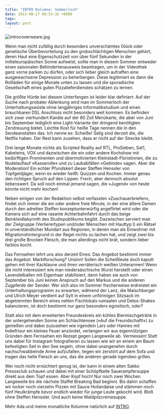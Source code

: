 ```yaml
---
title: "INTRO Kolumne: Sommerloch"
date: 2013-08-27 09:53:32 +0000
tags: 
layout: post
---
```

<img src="/content/images/introcoverweare.jpg" alt="introcoverweare.jpg" />

Wenn man nicht zufällig durch besonders unverschämtes Glück oder genetische Überbevorteilung zu den grobschlächtigen Menschen gehört, deren Haut eine Eigenschutzzeit von über fünf Sekunden in der mitteleuropäischen Sonne aufweist, sollte man in diesem Sommer entweder einen saisonalen Behindertenausweis beantragen, um in der Videothek ganz vorne parken zu dürfen, oder sich lieber gleich aufraffen eine ausgewachsene Depression zu beherbergen. Diese legitimiert es dann die Rollläden für einige Monate unten zu lassen und die sporadische Gesellschaft eines guten Pizzalieferdienstes schätzen zu lernen.
 
Die größte Hürde bei diesem Unterfangen ist leider klar definiert: Auf der Suche nach probater Ablenkung wird man im Sommerloch der Unterhaltungswüste ohne langjähriges Informatikstudium und einen brauchbaren DSL Anschluss nicht besonders weit kommen. Es befinden sich zwar vierhundert Kanäle auf der 80 Zoll Menükarte, die aber von Juni bis September lediglich eine Light-Variante der dringend benötigten Zerstreuung bietet. Leichte Kost für heiße Tage nennen die in den Sendeanstalten das. Ich nenne es: Scheiße! Selig sind derzeit die, die Netflix haben. Der Rest kann zusehen, dass er nicht auf der Strecke bleibt.

Drei lange Monate nichts als Scripted Reality auf RTL, ProSieben, Sat1, Kabeleins, VOX und dazwischen die ein oder andere Kochshow mit bedürftigen Prominenten und übermotivierten Kleinstadt-Floristinnen, die zu Nudelauflauf »Kasserolle« und zu Laubabfällen »Gebinde« sagen. Aber die Moderation! Ein echter Pfundskerl dieser Steffen Henssler von Topfgeldjäger, wenn es wieder heißt: Quizzen und Kochen. Immer genau den richtigen Spruch auf den Lippen. Frech, aber dennoch absolut liebenswert. Da soll noch einmal jemand sagen, die »Jugend« von heute könnte nicht mehr kochen!
 
Neben einigen von der Redaktion selbst verfassten »Zuschauerbriefen«, findet sich immer die ein oder andere freie Minute, in der eine ältere Damen durch den adretten Steffen konzeptunterwürfig angeflirtet wird oder die Kamera sich auf eine rasante Achterbahnfahrt durch das beige Beinkleidlabyrinth des Studiopublikums begibt. Dazwischen serviert man der Zielgruppe (Verlierertypen und/oder Menschen mit Hauttyp I) ein Rätsel in unverständlicher Mundart aus Regionen, in denen man als Einwohner mit Migrationshintergrund in der Regel nichts zu lachen hat, und zeigt zwei bis drei große Brocken Fleisch, die man allerdings nicht brät, sondern lieber farblos kocht.
 
Das Fernsehen lehrt uns also derzeit Eines: Das Angebot bestimmt immer das Angebot. Marktforschung? Unsinn! Sollen die Scheißleute doch kaputt gehen mit ihrer Kacklaune und ihren verräterisch weißen Unterarmen! Wenn die nicht interessiert wie man niedersäschische Wurst herstellt oder einen Lavendelballen mit Eigenhaar stabilisiert, dann haben sie auch von September bis Juni keinen Anspruch auf den Markus und die anderen Zugpferde der Sender. Wer sich also im Sommer frecherweise erdreistet ein Unterhaltungsprogramm zu erwarten, während der Lanz, die Maischberger und Ulrich Meyer verdient auf Sylt in einem unförmigen Sitzsack im abgetrennten Bereich eines netten Fischlokals rumaalen und Detox-Shakes balancieren, ist doch bestimmt nur ganz besonders egoistisch, oder?
 
Statt also mit dem erweiterten Freundeskreis ein kühles Biermischgetränk in der untergehenden Sonne am Schlachtensee (»Auf die Freundschaft!«) zu genießen und dabei zuzusehen wie irgendein Lars oder Hannes mit Indiefrisur ein kleines Feuer anzündet, verlangen wir aus eigennützigen Gründen dem Fernsehen ein Rezept gegen Langeweile ab. Vermessen! Statt uns dabei für Instagram fotografieren zu lassen wie wir an einem am Baum befestigten Seil in den See segeln, ohne dabei unangenehm durch nachschwabbelnde Arme aufzufallen, liegen wir zerstört auf dem Sofa und tragen das helle Fleisch an uns, das die anderen gerade irgendwo grillen.
 
Wer noch nicht ernüchtert genug ist, der kann in einem alten Sakko Presseclub schauen und dabei mit einer Schöpfkelle Sauerampfersuppe direkt aus dem Topf essen. Aber Kopf hoch! Nur noch zwei Wochen Langeweile bis die nächste Staffel Breaking Bad beginnt. Bis dahin schaffen wir locker noch vierzehn Pizzen mit Sauce Hollandaise und stämmen noch fünf Heulkrämpfe bevor endlich wieder für junge Leute gekocht wird. Bloß ohne Steffen Henssler. Und auch keine Waldpilzcremesuppe.

Mehr Ada und meine monatliche Kolumne natürlich auf [INTRO](http://www.intro.de/autor/Ada%20Blitzkrieg).
